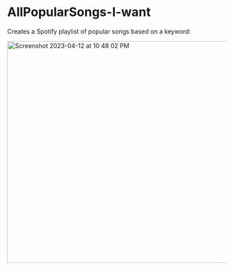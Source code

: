 # AllPopularSongs-I-want
Creates a Spotify playlist of popular songs based on a keyword:

<img width="510" alt="Screenshot 2023-04-12 at 10 48 02 PM" src="https://user-images.githubusercontent.com/53268937/231581210-9f0dddfe-a4a0-4558-a5c0-0e7412269482.png">
